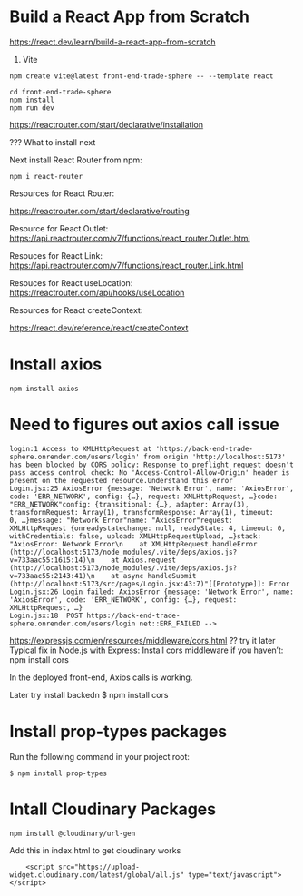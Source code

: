 # Build a React App from Scratch

https://react.dev/learn/build-a-react-app-from-scratch


1. Vite 
```
npm create vite@latest front-end-trade-sphere -- --template react
```

```
cd front-end-trade-sphere
npm install
npm run dev
```


https://reactrouter.com/start/declarative/installation


??? What to install next

Next install React Router from npm:
```
npm i react-router
```

Resources for React Router:

https://reactrouter.com/start/declarative/routing

Resource for React Outlet:
https://api.reactrouter.com/v7/functions/react_router.Outlet.html


Resouces for React Link:
https://api.reactrouter.com/v7/functions/react_router.Link.html


Resouces for React useLocation:
https://reactrouter.com/api/hooks/useLocation


Resources for React createContext:

https://react.dev/reference/react/createContext


# Install axios
```
npm install axios
```

# Need to figures out axios call issue

```
login:1 Access to XMLHttpRequest at 'https://back-end-trade-sphere.onrender.com/users/login' from origin 'http://localhost:5173' has been blocked by CORS policy: Response to preflight request doesn't pass access control check: No 'Access-Control-Allow-Origin' header is present on the requested resource.Understand this error
Login.jsx:25 AxiosError {message: 'Network Error', name: 'AxiosError', code: 'ERR_NETWORK', config: {…}, request: XMLHttpRequest, …}code: "ERR_NETWORK"config: {transitional: {…}, adapter: Array(3), transformRequest: Array(1), transformResponse: Array(1), timeout: 0, …}message: "Network Error"name: "AxiosError"request: XMLHttpRequest {onreadystatechange: null, readyState: 4, timeout: 0, withCredentials: false, upload: XMLHttpRequestUpload, …}stack: "AxiosError: Network Error\n    at XMLHttpRequest.handleError (http://localhost:5173/node_modules/.vite/deps/axios.js?v=733aac55:1615:14)\n    at Axios.request (http://localhost:5173/node_modules/.vite/deps/axios.js?v=733aac55:2143:41)\n    at async handleSubmit (http://localhost:5173/src/pages/Login.jsx:43:7)"[[Prototype]]: Error
Login.jsx:26 Login failed: AxiosError {message: 'Network Error', name: 'AxiosError', code: 'ERR_NETWORK', config: {…}, request: XMLHttpRequest, …}
Login.jsx:18  POST https://back-end-trade-sphere.onrender.com/users/login net::ERR_FAILED -->
```

https://expressjs.com/en/resources/middleware/cors.html
?? try it later
Typical fix in Node.js with Express:
Install cors middleware if you haven’t:
npm install cors


In the deployed front-end, Axios calls is working. 

Later try install backedn 
$ npm install cors


# Install prop-types packages

Run the following command in your project root:
```
$ npm install prop-types
```

# Intall Cloudinary Packages
```
npm install @cloudinary/url-gen
```

Add this in index.html to get cloudinary works
```
    <script src="https://upload-widget.cloudinary.com/latest/global/all.js" type="text/javascript"></script> 
```